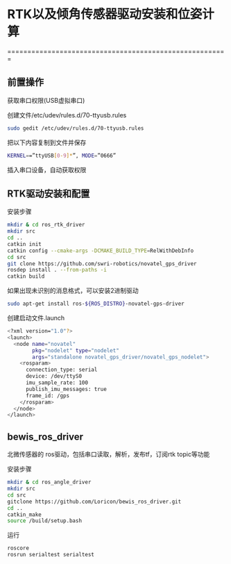 # RTK以及倾角传感器驱动安装和位姿计算
=======================================================

## 前置操作

获取串口权限(USB虚拟串口)

创建文件/etc/udev/rules.d/70-ttyusb.rules
```bash
sudo gedit /etc/udev/rules.d/70-ttyusb.rules
```
把以下内容复制到文件并保存
```bash
KERNEL==”ttyUSB[0-9]*”, MODE=”0666”
```
插入串口设备，自动获取权限






## RTK驱动安装和配置

安装步骤

```bash
mkdir & cd ros_rtk_driver
mkdir src
cd ..
catkin init
catkin config --cmake-args -DCMAKE_BUILD_TYPE=RelWithDebInfo
cd src
git clone https://github.com/swri-robotics/novatel_gps_driver
rosdep install . --from-paths -i
catkin build
```
如果出现未识别的消息格式，可以安装2进制驱动

```bash
sudo apt-get install ros-${ROS_DISTRO}-novatel-gps-driver
```
创建启动文件.launch

```bash
<?xml version="1.0"?>
<launch>
  <node name="novatel"
        pkg="nodelet" type="nodelet"
        args="standalone novatel_gps_driver/novatel_gps_nodelet">
    <rosparam>
      connection_type: serial
      device: /dev/ttyS0
      imu_sample_rate: 100
      publish_imu_messages: true
      frame_id: /gps
    </rosparam>
  </node>
</launch>
```





## bewis_ros_driver
北微传感器的 ros驱动，包括串口读取，解析，发布tf，订阅rtk topic等功能

安装步骤

```bash
mkdir & cd ros_angle_driver
mkdir src
cd src
gitclone https://github.com/Loricon/bewis_ros_driver.git
cd ..
catkin_make
source /build/setup.bash
```
运行
```bash
roscore
rosrun serialtest serialtest
```



